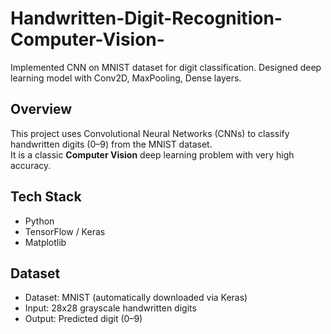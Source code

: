 # Handwritten-Digit-Recognition-Computer-Vision-
Implemented CNN on MNIST dataset for digit classification.  Designed deep learning model with Conv2D, MaxPooling, Dense layers.
##  Overview
This project uses Convolutional Neural Networks (CNNs) to classify handwritten digits (0–9) from the MNIST dataset.  
It is a classic **Computer Vision** deep learning problem with very high accuracy.  

##  Tech Stack
- Python  
- TensorFlow / Keras  
- Matplotlib  

##  Dataset
- Dataset: MNIST (automatically downloaded via Keras)  
- Input: 28x28 grayscale handwritten digits  
- Output: Predicted digit (0–9)  
